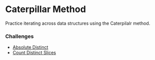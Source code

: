 # Caterpillar Method

Practice iterating across data structures using the Caterpilalr method.

### Challenges
* [Absolute Distinct](abs_distinct.rb)
* [Count Distinct Slices](count_distinct_slices.rb)